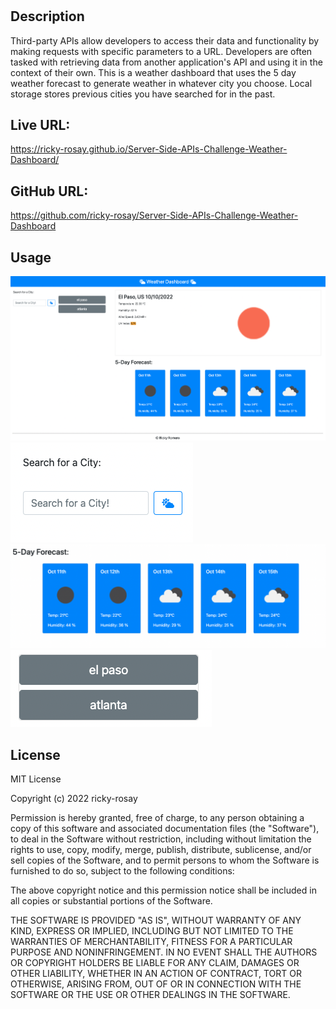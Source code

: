 # <Server side apis weather dashboard>

## Description

Third-party APIs allow developers to access their data and functionality by making requests with specific parameters to a URL. Developers are often tasked with retrieving data from another application's API and using it in the context of their own. This is a weather dashboard that uses the 5 day weather forecast to generate weather in whatever city you choose. Local storage stores previous cities you have searched for in the past.

## Live URL:

https://ricky-rosay.github.io/Server-Side-APIs-Challenge-Weather-Dashboard/

## GitHub URL:

https://github.com/ricky-rosay/Server-Side-APIs-Challenge-Weather-Dashboard

## Usage

![front page dashboard](./Images/front-dashboard.png)
![search box that allows you to search a city](./Images/citysearch.png)
![5 days of weather](./Images/5dayforecast.png)
![recent seacrhes](./Images/localstorage.png)

## License

MIT License

Copyright (c) 2022 ricky-rosay

Permission is hereby granted, free of charge, to any person obtaining a copy
of this software and associated documentation files (the "Software"), to deal
in the Software without restriction, including without limitation the rights
to use, copy, modify, merge, publish, distribute, sublicense, and/or sell
copies of the Software, and to permit persons to whom the Software is
furnished to do so, subject to the following conditions:

The above copyright notice and this permission notice shall be included in all
copies or substantial portions of the Software.

THE SOFTWARE IS PROVIDED "AS IS", WITHOUT WARRANTY OF ANY KIND, EXPRESS OR
IMPLIED, INCLUDING BUT NOT LIMITED TO THE WARRANTIES OF MERCHANTABILITY,
FITNESS FOR A PARTICULAR PURPOSE AND NONINFRINGEMENT. IN NO EVENT SHALL THE
AUTHORS OR COPYRIGHT HOLDERS BE LIABLE FOR ANY CLAIM, DAMAGES OR OTHER
LIABILITY, WHETHER IN AN ACTION OF CONTRACT, TORT OR OTHERWISE, ARISING FROM,
OUT OF OR IN CONNECTION WITH THE SOFTWARE OR THE USE OR OTHER DEALINGS IN THE
SOFTWARE.
